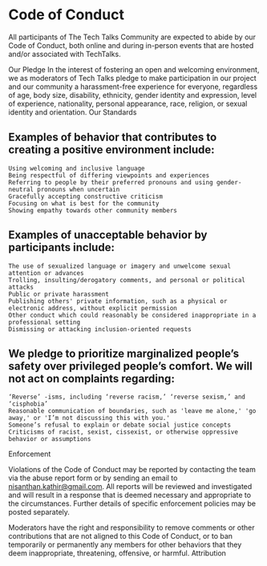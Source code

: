 
# Code of Conduct

All participants of The Tech Talks Community are expected to abide by our Code of Conduct, both online and during in-person events that are hosted and/or associated with TechTalks.

Our Pledge
In the interest of fostering an open and welcoming environment, we as moderators of Tech Talks pledge to make participation in our project and our community a harassment-free experience for everyone, regardless of age, body size, disability, ethnicity, gender identity and expression, level of experience, nationality, personal appearance, race, religion, or sexual identity and orientation.
Our Standards

## Examples of behavior that contributes to creating a positive environment include:

    Using welcoming and inclusive language
    Being respectful of differing viewpoints and experiences
    Referring to people by their preferred pronouns and using gender-neutral pronouns when uncertain
    Gracefully accepting constructive criticism
    Focusing on what is best for the community
    Showing empathy towards other community members

## Examples of unacceptable behavior by participants include:

    The use of sexualized language or imagery and unwelcome sexual attention or advances
    Trolling, insulting/derogatory comments, and personal or political attacks
    Public or private harassment
    Publishing others' private information, such as a physical or electronic address, without explicit permission
    Other conduct which could reasonably be considered inappropriate in a professional setting
    Dismissing or attacking inclusion-oriented requests

## We pledge to prioritize marginalized people’s safety over privileged people’s comfort. We will not act on complaints regarding:

    ‘Reverse’ -isms, including ‘reverse racism,’ ‘reverse sexism,’ and ‘cisphobia’
    Reasonable communication of boundaries, such as 'leave me alone,' 'go away,' or 'I’m not discussing this with you.'
    Someone’s refusal to explain or debate social justice concepts
    Criticisms of racist, sexist, cissexist, or otherwise oppressive behavior or assumptions

Enforcement

Violations of the Code of Conduct may be reported by contacting the team via the abuse report form or by sending an email to nisanthan.kathir@gmail.com. All reports will be reviewed and investigated and will result in a response that is deemed necessary and appropriate to the circumstances. Further details of specific enforcement policies may be posted separately.

Moderators have the right and responsibility to remove comments or other contributions that are not aligned to this Code of Conduct, or to ban temporarily or permanently any members for other behaviors that they deem inappropriate, threatening, offensive, or harmful.
Attribution

